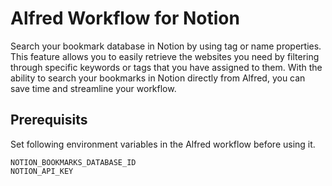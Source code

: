 # Alfred Workflow for Notion

Search your bookmark database in Notion by using tag or name properties. This
feature allows you to easily retrieve the websites you need by filtering through
specific keywords or tags that you have assigned to them. With the ability to
search your bookmarks in Notion directly from Alfred, you can save time and
streamline your workflow.

## Prerequisits

Set following environment variables in the Alfred workflow before using it.

```text
NOTION_BOOKMARKS_DATABASE_ID
NOTION_API_KEY
```

